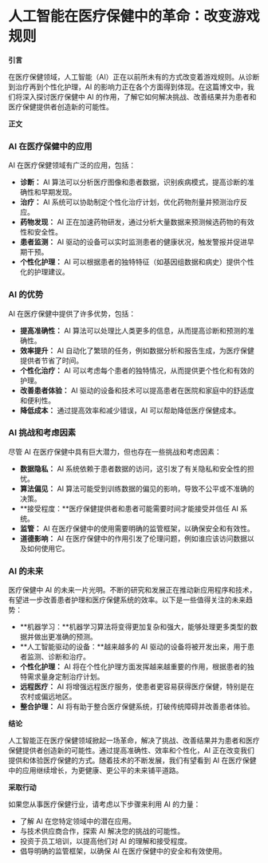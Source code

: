 # 人工智能在医疗保健中的革命：改变游戏规则

**引言**

在医疗保健领域，人工智能（AI）正在以前所未有的方式改变着游戏规则。从诊断到治疗再到个性化护理，AI 的影响力正在各个方面得到体现。在这篇博文中，我们将深入探讨医疗保健中 AI 的作用，了解它如何解决挑战、改善结果并为患者和医疗保健提供者创造新的可能性。

**正文**

### AI 在医疗保健中的应用

AI 在医疗保健领域有广泛的应用，包括：

- **诊断：** AI 算法可以分析医疗图像和患者数据，识别疾病模式，提高诊断的准确性和早期发现。
- **治疗：** AI 系统可以协助制定个性化治疗计划，优化药物剂量并预测治疗反应。
- **药物发现：** AI 正在加速药物研发，通过分析大量数据来预测候选药物的有效性和安全性。
- **患者监测：** AI 驱动的设备可以实时监测患者的健康状况，触发警报并促进早期干预。
- **个性化护理：** AI 可以根据患者的独特特征（如基因组数据和病史）提供个性化的护理建议。

### AI 的优势

AI 在医疗保健中提供了许多优势，包括：

- **提高准确性：** AI 算法可以处理比人类更多的信息，从而提高诊断和预测的准确性。
- **效率提升：** AI 自动化了繁琐的任务，例如数据分析和报告生成，为医疗保健提供者节省了时间。
- **个性化治疗：** AI 可以考虑每个患者的独特情况，从而提供更个性化和有效的护理。
- **改善患者体验：** AI 驱动的设备和技术可以提高患者在医院和家庭中的舒适度和便利性。
- **降低成本：** 通过提高效率和减少错误，AI 可以帮助降低医疗保健成本。

### AI 挑战和考虑因素

尽管 AI 在医疗保健中具有巨大潜力，但也存在一些挑战和考虑因素：

- **数据隐私：** AI 系统依赖于患者数据的访问，这引发了有关隐私和安全性的担忧。
- **算法偏见：** AI 算法可能受到训练数据的偏见的影响，导致不公平或不准确的决策。
- **接受程度：**医疗保健提供者和患者可能需要时间才能接受并信任 AI 系统。
- **监管：** AI 在医疗保健中的使用需要明确的监管框架，以确保安全和有效性。
- **道德影响：** AI 在医疗保健中的作用引发了伦理问题，例如谁应该访问数据以及如何使用它。

### AI 的未来

医疗保健中 AI 的未来一片光明。不断的研究和发展正在推动新应用程序和技术，有望进一步改善患者护理和医疗保健系统的效率。以下是一些值得关注的未来趋势：

- **机器学习：**机器学习算法将变得更加复杂和强大，能够处理更多类型的数据并做出更准确的预测。
- **人工智能驱动的设备：**越来越多的 AI 驱动的设备将被开发出来，用于患者监测、诊断和治疗。
- **个性化护理：** AI 将在个性化护理方面发挥越来越重要的作用，根据患者的独特需求量身定制治疗计划。
- **远程医疗：** AI 将增强远程医疗服务，使患者更容易获得医疗保健，特别是在农村或偏远地区。
- **整合护理：** AI 将有助于整合医疗保健系统，打破传统障碍并改善患者体验。

**结论**

人工智能正在医疗保健领域掀起一场革命，解决了挑战、改善结果并为患者和医疗保健提供者创造新的可能性。通过提高准确性、效率和个性化，AI 正在改变我们提供和体验医疗保健的方式。随着技术的不断发展，我们有望看到 AI 在医疗保健中的应用继续增长，为更健康、更公平的未来铺平道路。

**采取行动**

如果您从事医疗保健行业，请考虑以下步骤来利用 AI 的力量：

- 了解 AI 在您特定领域中的潜在应用。
- 与技术供应商合作，探索 AI 解决您的挑战的可能性。
- 投资于员工培训，以提高他们对 AI 的理解和接受程度。
- 倡导明确的监管框架，以确保 AI 在医疗保健中的安全和有效使用。
